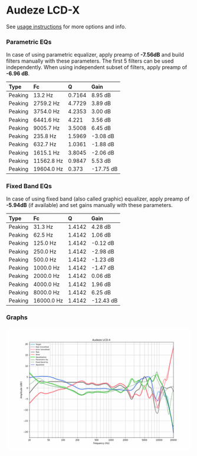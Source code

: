 # Audeze LCD-X
See [usage instructions](https://github.com/jaakkopasanen/AutoEq#usage) for more options and info.

### Parametric EQs
In case of using parametric equalizer, apply preamp of **-7.56dB** and build filters manually
with these parameters. The first 5 filters can be used independently.
When using independent subset of filters, apply preamp of **-6.96 dB**.

| Type    | Fc         |      Q | Gain      |
|:--------|:-----------|:-------|:----------|
| Peaking | 13.2 Hz    | 0.7164 | 8.95 dB   |
| Peaking | 2759.2 Hz  | 4.7729 | 3.89 dB   |
| Peaking | 3754.0 Hz  | 4.2353 | 3.00 dB   |
| Peaking | 6441.6 Hz  | 4.221  | 3.56 dB   |
| Peaking | 9005.7 Hz  | 3.5008 | 6.45 dB   |
| Peaking | 235.8 Hz   | 1.5969 | -3.08 dB  |
| Peaking | 632.7 Hz   | 1.0361 | -1.88 dB  |
| Peaking | 1615.1 Hz  | 3.8045 | -2.06 dB  |
| Peaking | 11562.8 Hz | 0.9847 | 5.53 dB   |
| Peaking | 19604.0 Hz | 0.373  | -17.75 dB |

### Fixed Band EQs
In case of using fixed band (also called graphic) equalizer, apply preamp of **-5.94dB**
(if available) and set gains manually with these parameters.

| Type    | Fc         |      Q | Gain      |
|:--------|:-----------|:-------|:----------|
| Peaking | 31.3 Hz    | 1.4142 | 4.28 dB   |
| Peaking | 62.5 Hz    | 1.4142 | 1.06 dB   |
| Peaking | 125.0 Hz   | 1.4142 | -0.12 dB  |
| Peaking | 250.0 Hz   | 1.4142 | -2.98 dB  |
| Peaking | 500.0 Hz   | 1.4142 | -1.23 dB  |
| Peaking | 1000.0 Hz  | 1.4142 | -1.47 dB  |
| Peaking | 2000.0 Hz  | 1.4142 | 0.06 dB   |
| Peaking | 4000.0 Hz  | 1.4142 | 1.96 dB   |
| Peaking | 8000.0 Hz  | 1.4142 | 6.25 dB   |
| Peaking | 16000.0 Hz | 1.4142 | -12.43 dB |

### Graphs
![](./Audeze%20LCD-X.png)